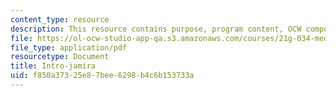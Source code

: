 ```yaml
---
content_type: resource
description: This resource contains purpose, program content, OCW component, and sustainability.
file: https://ol-ocw-studio-app-qa.s3.amazonaws.com/courses/21g-034-media-education-and-the-marketplace-fall-2005/f850a37325e87bee6298b4c6b153733a_MIT21G_034F05_introtoprog.pdf
file_type: application/pdf
resourcetype: Document
title: Intro-jamira
uid: f850a373-25e8-7bee-6298-b4c6b153733a
---
```

